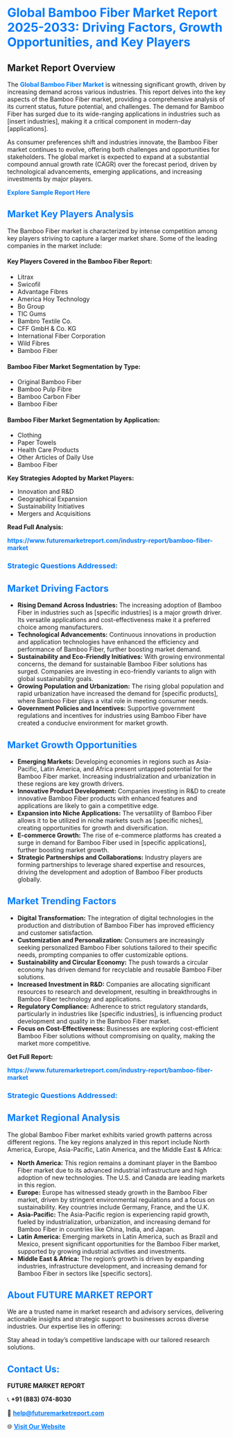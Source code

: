 <h1 style="color: #007BFF;">Global Bamboo Fiber Market Report 2025-2033: Driving Factors, Growth Opportunities, and Key Players</h1>

<section id="overview">
<h2>Market Report Overview</h2>
<p>The <a href="https://www.futuremarketreport.com/industry-report/bamboo-fiber-market" style="color: #007BFF; text-decoration: none;"><strong>Global Bamboo Fiber Market</strong></a> is witnessing significant growth, driven by increasing demand across various industries. This report delves into the key aspects of the Bamboo Fiber market, providing a comprehensive analysis of its current status, future potential, and challenges. The demand for Bamboo Fiber has surged due to its wide-ranging applications in industries such as [insert industries], making it a critical component in modern-day [applications].</p>
<p>As consumer preferences shift and industries innovate, the Bamboo Fiber market continues to evolve, offering both challenges and opportunities for stakeholders. The global market is expected to expand at a substantial compound annual growth rate (CAGR) over the forecast period, driven by technological advancements, emerging applications, and increasing investments by major players.</p>
</section>

<section id="overview">
<p><a href="https://www.futuremarketreport.com/request-sample/reportId=108264" style="color: #007BFF; text-decoration: none;"><strong>Explore Sample Report Here</strong></a></p>
</section>

<section id="key-players">
<h2 style="color: #007BFF;">Market Key Players Analysis</h2>
<p>The Bamboo Fiber market is characterized by intense competition among key players striving to capture a larger market share. Some of the leading companies in the market include:</p>
<h4>Key Players Covered in the Bamboo Fiber Report:</h4>
<ul><li>Litrax</li><li>Swicofil</li><li>Advantage Fibres</li><li>America Hoy Technology</li><li>Bo Group</li><li>TIC Gums</li><li>Bambro Textile Co.</li><li>CFF GmbH &amp; Co. KG</li><li>International Fiber Corporation</li><li>Wild Fibres</li><li>Bamboo Fiber</li></ul>
<h4>Bamboo Fiber Market Segmentation by Type:</h4>
<ul><li>Original Bamboo Fiber</li><li>Bamboo Pulp Fibre</li><li>Bamboo Carbon Fiber</li><li>Bamboo Fiber</li></ul>

<h4>Bamboo Fiber Market Segmentation by Application:</h4>
<ul><li>Clothing</li><li>Paper Towels</li><li>Health Care Products</li><li>Other Articles of Daily Use</li><li>Bamboo Fiber</li></ul>
<p><strong>Key Strategies Adopted by Market Players:</strong></p>
<ul>
<li>Innovation and R&D</li>
<li>Geographical Expansion</li>
<li>Sustainability Initiatives</li>
<li>Mergers and Acquisitions</li>
</ul>
</section>

<section>
<p><strong>Read Full Analysis: </strong></p><a href="https://www.futuremarketreport.com/industry-report/bamboo-fiber-market" style="color: #007BFF; text-decoration: none;"><strong>https://www.futuremarketreport.com/industry-report/bamboo-fiber-market</strong></a>
<h3 style="color: #007BFF;">Strategic Questions Addressed:</h3>
</section>

<section id="driving-factors">
<h2 style="color: #007BFF;">Market Driving Factors</h2>
<ul>
<li><strong>Rising Demand Across Industries:</strong> The increasing adoption of Bamboo Fiber in industries such as [specific industries] is a major growth driver. Its versatile applications and cost-effectiveness make it a preferred choice among manufacturers.</li>
<li><strong>Technological Advancements:</strong> Continuous innovations in production and application technologies have enhanced the efficiency and performance of Bamboo Fiber, further boosting market demand.</li>
<li><strong>Sustainability and Eco-Friendly Initiatives:</strong> With growing environmental concerns, the demand for sustainable Bamboo Fiber solutions has surged. Companies are investing in eco-friendly variants to align with global sustainability goals.</li>
<li><strong>Growing Population and Urbanization:</strong> The rising global population and rapid urbanization have increased the demand for [specific products], where Bamboo Fiber plays a vital role in meeting consumer needs.</li>
<li><strong>Government Policies and Incentives:</strong> Supportive government regulations and incentives for industries using Bamboo Fiber have created a conducive environment for market growth.</li>
</ul>
</section>

<section id="growth-opportunities">
<h2 style="color: #007BFF;">Market Growth Opportunities</h2>
<ul>
<li><strong>Emerging Markets:</strong> Developing economies in regions such as Asia-Pacific, Latin America, and Africa present untapped potential for the Bamboo Fiber market. Increasing industrialization and urbanization in these regions are key growth drivers.</li>
<li><strong>Innovative Product Development:</strong> Companies investing in R&D to create innovative Bamboo Fiber products with enhanced features and applications are likely to gain a competitive edge.</li>
<li><strong>Expansion into Niche Applications:</strong> The versatility of Bamboo Fiber allows it to be utilized in niche markets such as [specific niches], creating opportunities for growth and diversification.</li>
<li><strong>E-commerce Growth:</strong> The rise of e-commerce platforms has created a surge in demand for Bamboo Fiber used in [specific applications], further boosting market growth.</li>
<li><strong>Strategic Partnerships and Collaborations:</strong> Industry players are forming partnerships to leverage shared expertise and resources, driving the development and adoption of Bamboo Fiber products globally.</li>
</ul>
</section>

<section id="trending-factors">
<h2 style="color: #007BFF;">Market Trending Factors</h2>
<ul>
<li><strong>Digital Transformation:</strong> The integration of digital technologies in the production and distribution of Bamboo Fiber has improved efficiency and customer satisfaction.</li>
<li><strong>Customization and Personalization:</strong> Consumers are increasingly seeking personalized Bamboo Fiber solutions tailored to their specific needs, prompting companies to offer customizable options.</li>
<li><strong>Sustainability and Circular Economy:</strong> The push towards a circular economy has driven demand for recyclable and reusable Bamboo Fiber solutions.</li>
<li><strong>Increased Investment in R&D:</strong> Companies are allocating significant resources to research and development, resulting in breakthroughs in Bamboo Fiber technology and applications.</li>
<li><strong>Regulatory Compliance:</strong> Adherence to strict regulatory standards, particularly in industries like [specific industries], is influencing product development and quality in the Bamboo Fiber market.</li>
<li><strong>Focus on Cost-Effectiveness:</strong> Businesses are exploring cost-efficient Bamboo Fiber solutions without compromising on quality, making the market more competitive.</li>
</ul>
</section>

<section>
<p><strong>Get Full Report: </strong></p><a href="https://www.futuremarketreport.com/industry-report/bamboo-fiber-market" style="color: #007BFF; text-decoration: none;"><strong>https://www.futuremarketreport.com/industry-report/bamboo-fiber-market</strong></a>
<h3 style="color: #007BFF;">Strategic Questions Addressed:</h3>
</section>


<section id="regional-analysis">
<h2 style="color: #007BFF;">Market Regional Analysis</h2>
<p>The global Bamboo Fiber market exhibits varied growth patterns across different regions. The key regions analyzed in this report include North America, Europe, Asia-Pacific, Latin America, and the Middle East & Africa:</p>
<ul>
<li><strong>North America:</strong> This region remains a dominant player in the Bamboo Fiber market due to its advanced industrial infrastructure and high adoption of new technologies. The U.S. and Canada are leading markets in this region.</li>
<li><strong>Europe:</strong> Europe has witnessed steady growth in the Bamboo Fiber market, driven by stringent environmental regulations and a focus on sustainability. Key countries include Germany, France, and the U.K.</li>
<li><strong>Asia-Pacific:</strong> The Asia-Pacific region is experiencing rapid growth, fueled by industrialization, urbanization, and increasing demand for Bamboo Fiber in countries like China, India, and Japan.</li>
<li><strong>Latin America:</strong> Emerging markets in Latin America, such as Brazil and Mexico, present significant opportunities for the Bamboo Fiber market, supported by growing industrial activities and investments.</li>
<li><strong>Middle East & Africa:</strong> The region’s growth is driven by expanding industries, infrastructure development, and increasing demand for Bamboo Fiber in sectors like [specific sectors].</li>
</ul>
</section>

<footer>
<h2 style="color: #007BFF;">About FUTURE MARKET REPORT</h2>
<p>We are a trusted name in market research and advisory services, delivering actionable insights and strategic support to businesses across diverse industries. Our expertise lies in offering:</p>

<p>Stay ahead in today’s competitive landscape with our tailored research solutions.</p>

<h2 style="color: #007BFF;">Contact Us:</h2>
<p><strong>FUTURE MARKET REPORT</strong></p>
<p>📞 <strong>+91 (883) 074-8030</strong></p>
<p>📧 <strong><a href="mailto:help@futuremarketreport.com" style="color: #007BFF;">help@futuremarketreport.com</a></strong></p>
<p>🌐 <strong><a href="https://www.futuremarketreport.com/" style="color: #007BFF;">Visit Our Website</a></strong></p>
</footer>
